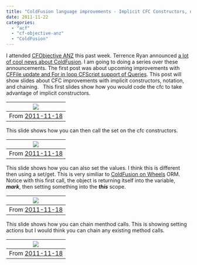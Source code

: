 ```yaml
---
title: "ColdFusion language improvements - Implicit CFC Constructors, notation, and chaining"
date: 2011-11-22
categories: 
  - "acf"
  - "cf-objective-anz"
  - "ColdFusion"
---
```


I attended [CFObjective ANZ](http://www.cfobjective.com.au/) this past week. Terrence Ryan announced [a lot of cool news about ColdFusion](/coldfusion-news-from-cfoanz-keynote-twister-thunder-more). I am going to doing a series over these announcements. The first post was about upcoming improvements with [CFFile update and For in loop CFScript support of Queries](http://mikehenke.com/coldfusion-language-improvements-content-within-cffile-and-for-in-loop-of-queries-in-cfscript). This post will show slides about CFC improvements with implicit constructors, notation, and chaining.   This first slides show how you would code the cfc to take advantage of implicit constructors.

| [![](images/P1000934.JPG)](https://picasaweb.google.com/lh/photo/H06n7McoymofT-4EqzLXyg?feat=embedwebsite) |
| --- |
| From [2011-11-18](https://picasaweb.google.com/henkemike/20111118?authuser=0&feat=embedwebsite) |

This slide shows how you can then call the set on the cfc constructors.

| [![](images/P1000935.JPG)](https://picasaweb.google.com/lh/photo/pwF0JntnmWGaNi8_VMxrBw?feat=embedwebsite) |
| --- |
| From [2011-11-18](https://picasaweb.google.com/henkemike/20111118?authuser=0&feat=embedwebsite) |

This slide shows how you can also set the values. I think this is different then using a set/get. This is very similiar to [ColdFusion on Wheels](http://cfwheels.org) ORM. Notice with this first call, the object is returning itself into the variable, **_mark_**, then setting something into the _**this**_ scope.

| [![](images/P1000936.JPG)](https://picasaweb.google.com/lh/photo/sRouvYpxoDhgIJ_a04bX5w?feat=embedwebsite) |
| --- |
| From [2011-11-18](https://picasaweb.google.com/henkemike/20111118?authuser=0&feat=embedwebsite) |

This slide shows how you can chain menthod calls. This is showing setting actions but I would think you can chain any existing method calls.

| [![](images/P1000937.JPG)](https://picasaweb.google.com/lh/photo/FRBRovZ0AW2H2xghhzMaJQ?feat=embedwebsite) |
| --- |
| From [2011-11-18](https://picasaweb.google.com/henkemike/20111118?authuser=0&feat=embedwebsite) |
